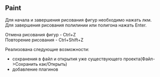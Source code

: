 Paint
----------------
Для начала и завершения рисования фигур необходимо нажать лкм.  
Для завершения рисования полилинии или полигона нажать Enter.  

Отмена рисования фигур - Ctrl+Z  
Повторение рисования - Ctrl+Shift+Z  

Реализована следующие возможности:  
- сохранения в файл и открытия уже существующего проекта(Файл->Сохранить как/Открыть)  
- добавление плагинов  






